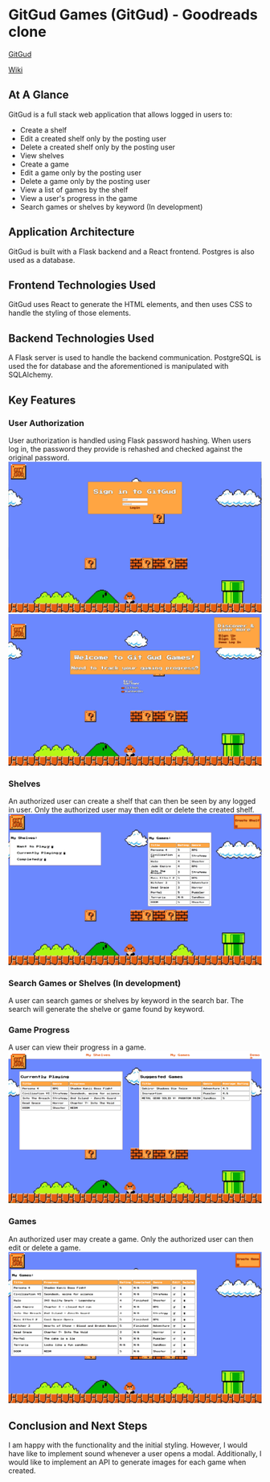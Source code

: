 # GitGud Games (GitGud) - Goodreads clone
[GitGud](https://git-gud-games-capstone.herokuapp.com/)

[Wiki](https://github.com/EricGartner47/GitGudGames/wiki)

## At A Glance
GitGud is a full stack web application that allows logged in users to:
 - Create a shelf
 - Edit a created shelf only by the posting user
 - Delete a created shelf only by the posting user
 - View shelves
 - Create a game
 - Edit a game only by the posting user
 - Delete a game only by the posting user
 - View a list of games by the shelf
 - View a user's progress in the game
 - Search games or shelves by keyword (In development)

## Application Architecture
GitGud is built with a Flask backend and a React frontend. Postgres is also used as a database.

## Frontend Technologies Used
GitGud uses React to generate the HTML elements, and then uses CSS to handle the styling of those elements.

## Backend Technologies Used
A Flask server is used to handle the backend communication. PostgreSQL is used the for database and the aforementioned is manipulated with SQLAlchemy.

## Key Features
### User Authorization
User authorization is handled using Flask password hashing. When users log in, the password they provide is rehashed and checked against the original password.
![Log In Page](https://github.com/EricGartner47/GitGudGames/blob/main/planning/Login_page-app.png)
![Splash Page](https://github.com/EricGartner47/GitGudGames/blob/main/planning/splash_page-app.png)

### Shelves
An authorized user can create a shelf that can then be seen by any logged in user. Only the authorized user may then edit or delete the created shelf.
![Shelves](https://github.com/EricGartner47/GitGudGames/blob/main/planning/shelf_page-app.png)

### Search Games or Shelves (In development)
A user can search games or shelves by keyword in the search bar. The search will generate the shelve or game found by keyword.


### Game Progress
A user can view their progress in a game.
![Game Progress](https://github.com/EricGartner47/GitGudGames/blob/main/planning/home_page-app.png)

### Games
An authorized user may create a game. Only the authorized user can then edit or delete a game.
![Games](https://github.com/EricGartner47/GitGudGames/blob/main/planning/game_page-app.png)

## Conclusion and Next Steps
I am happy with the functionality and the initial styling. However, I would have like to implement sound whenever a user opens a modal. Additionally, I would like to implement an API to generate images for each game when created. 
